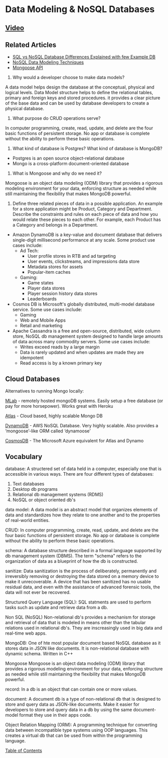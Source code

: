 # Data Modeling & NoSQL Databases

## [Video](https://www.youtube.com/watch?v=ZS_kXvOeQ5Y)

## Related Articles

- [SQL vs NoSQL Database Differences Explained with few Example DB](https://www.thegeekstuff.com/2014/01/sql-vs-nosql-db/?utm_source=tuicool)
- [NoSQL Data Modeling Techniques](https://highlyscalable.wordpress.com/2012/03/01/nosql-data-modeling-techniques/)
- [Mongoose API](https://mongoosejs.com/docs/api.html#Model)

1. Why would a developer choose to make data models?

A data model helps design the database at the conceptual, physical and logical levels. Data Model structure helps to define the relational tables, primary and foreign keys and stored procedures. it provides a clear picture of the base data and can be used by database developers to create a physical database.

1. What purpose do CRUD operations serve?

In computer programming, create, read, update, and delete are the four basic functions of persistent storage. No app or database is complete without the ability to perform these basic operations.

1. What kind of database is Postgres? What kind of database is MongoDB?

- Postgres is an open source object-relational database
- Mongo is a cross-platform document-oriented database

1. What is Mongoose and why do we need it?

Mongoose is an object data modeling (ODM) library that provides a rigorous modeling environment for your data, enforcing structure as needed while still maintaining the flexibility that makes MongoDB powerful.

1. Define three related pieces of data in a possible application. An example for a store application might be Product, Category and Department. Describe the constraints and rules on each piece of data and how you would relate these pieces to each other. For example, each Product has a Category and belongs in a Department.

- Amazon DynamoDB is a key-value and document database that delivers single-digit millisecond performance at any scale. Some product use cases include:
  - Ad Tech:
    - User profile stores in RTB and ad targeting
    - User events, clickstreams, and impressions data store
    - Metadata stores for assets
    - Popular-item caches
  - Gaming:
    - Game states
    - Player data stores
    - Player session history data stores
    - Leaderboards
- Cosmos DB is Microsoft's globally distributed, multi-model database service. Some use cases include:
  - Gaming
  - Web and Mobile Apps
  - Retail and marketing
- Apache Cassandra is a free and open-source, distributed, wide column store, NoSQL db management system designed to handle large amounts of data across many commodity servers. Some use cases include:
  - Writes exceed reads by a large margin
  - Data is rarely updated and when updates are made they are idempotent
  - Read access is by a known primary key

## Cloud Databases

Alternatives to running Mongo locally:

[MLab](https://www.mlab.com/) - remotely hosted mongoDB systems. Easily setup a free database (or pay for more horsepower). Works great with Heroku

[Atlas](https://www.mongodb.com/cloud/atlas) - Cloud based, highly scalable Mongo DB

[DynamoDB](https://aws.amazon.com/dynamodb/) - AWS NoSQL Database. Very highly scalable. Also provides a ‘mongoose’-like ORM called ‘dynamoose’

[CosmosDB](https://cosmos.azure.com/) - The Microsoft Azure equivalent for Atlas and Dynamo

## Vocabulary

database:
A structered set of data held in a computer, especially one that is accessible in various ways. There are four different types of databases:

1. Text databases
1. Desktop db programs
1. Relational db management systems (RDMS)
1. NoSQL or object oriented db's

data model:
A data model is an abstract model that organizes elements of data and standardizes how they relate to one another and to the properties of real-world entities.

CRUD:
In computer programming, create, read, update, and delete are the four basic functions of persistent storage. No app or database is complete without the ability to perform these basic operations.

schema:
A database structure described in a formal language supported by db management system (DBMS). The term "schema" refers to the organization of data as a blueprint of how the db is constructed.

sanitize:
Data sanitization is the process of deliberately, permanently and irreversibly removing or destroying the data stored on a memory device to make it unrecoverable. A device that has been sanitized has no usable residual data, and even with the assistance of advanced forensic tools, the data will not ever be recovered.

Structured Query Language (SQL):
SQL statments are used to perform tasks such as update and retrieve data from a db.

Non SQL (NoSQL)
Non-relational db's provides a mechanism for storage and retrieval of data that is modeled in means other than the tabular relations used in relational db's. They are inscreasingly used in big data and real-time web apps.

MongoDB:
One of hte most popular document based NoSQL database as it stores data in JSON like documents. It is non-relational database with dynamic schema. Written in C++

Mongoose
Mongoose is an object data modeling (ODM) library that provides a rigorous modeling environment for your data, enforcing structure as needed while still maintaining the flexibility that makes MongoDB powerful.

record:
In a db is an object that can contain one or more values.

document:
A document db is a type of non-relational db that is designed to store and query data as JSON-like documents. Make it easier for developers to store and query data in a db by using the same document-model format they use in their apps code.

Object Relation Mapping (ORM):
A programming technique for converting data between incompatible type systems using OOP languages. This creates a virtual db that can be used from within the programming language.

[Table of Contents](../index.md)
